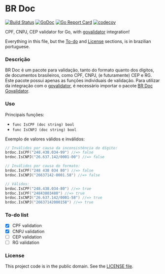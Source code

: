 # BR Doc

[![Build Status](https://travis-ci.org/Nhanderu/brdoc.svg?branch=master)][tag1]
[![GoDoc](https://godoc.org/github.com/Nhanderu/brdoc?status.png)][tag2]
[![Go Report Card](https://goreportcard.com/badge/github.com/Nhanderu/brdoc)][tag3]
[![codecov](https://codecov.io/gh/Nhanderu/brdoc/branch/master/graph/badge.svg)][tag4]

CPF, CNPJ, CEP validator for Go, with [govalidator][1] integration!

Everything in this file, but the [To-do](#to-do-list) and [License](#license) sections, is in brazilian portuguese.

### Descrição

BR Doc é um pacote para validação, tanto do formato quanto dos dígitos, de documentos brasileiros, como CPF, CNPJ, (e futuramente) CEP e RG. Este pacote possui apenas as funções individuais de validação. Para utilizar da integração com o [govalidator][1], é necessário importar o pacote [BR Doc Govalidator][2].

### Uso

Principais funções:

- `func IsCPF (doc string) bool`
- `func IsCNPJ (doc string) bool`

Exemplo de valores válidos e inválidos:

```go
// Inválidos por causa da inconsistência do dígito:
brdoc.IsCPF("248.438.034-99") //=> false
brdoc.IsCNPJ("26.637.142/0001-00") //=> false

// Inválidos por causa do formato:
brdoc.IsCPF("248 438 034 80") //=> false
brdoc.IsCNPJ("26637142-0001.58") //=> false

// Válidos:
brdoc.IsCPF("248.438.034-80") //=> true
brdoc.IsCPF("24843803480") //=> true
brdoc.IsCNPJ("26.637.142/0001-58") //=> true
brdoc.IsCNPJ("26637142000158") //=> true
```

### To-do list

- [x] CPF validation
- [x] CNPJ validation
- [ ] CEP validation
- [ ] RG validation

### License

This project code is in the public domain. See the [LICENSE file][3].

[1]: https://github.com/asaskevich/govalidator
[2]: https://github.com/Nhanderu/brdoc/govalidator
[3]: https://github.com/Nhanderu/brdoc/blob/master/LICENSE

[tag1]: https://travis-ci.org/Nhanderu/brdoc
[tag2]: (https://godoc.org/github.com/Nhanderu/brdoc)
[tag3]: (https://goreportcard.com/report/github.com/Nhanderu/brdoc)
[tag4]: (https://codecov.io/gh/Nhanderu/brdoc)